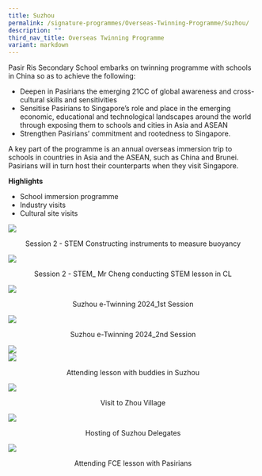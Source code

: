 ```yaml
---
title: Suzhou
permalink: /signature-programmes/Overseas-Twinning-Programme/Suzhou/
description: ""
third_nav_title: Overseas Twinning Programme
variant: markdown
---
```

Pasir Ris Secondary School embarks on twinning programme with schools in China so as to achieve the following:

 *   Deepen in Pasirians the emerging 21CC of global awareness and cross-cultural skills and sensitivities
 *   Sensitise Pasirians to Singapore’s role and place in the emerging economic, educational and technological landscapes around the world through exposing them to schools and cities in Asia and ASEAN
 *   Strengthen Pasirians’ commitment and rootedness to Singapore.

A key part of the programme is an annual overseas immersion trip to schools in countries in Asia and the ASEAN, such as China and Brunei. Pasirians will in turn host their counterparts when they visit Singapore.

**Highlights**

*   School immersion programme
*   Industry visits
*   Cultural site visits


![](/images/Signature%20Programmes/Twinning/Session_2___STEM__Constructing_instruments_to_measure_buoyancy.jpg)
<center>Session 2 - STEM Constructing instruments to measure buoyancy</center>

![](/images/Signature%20Programmes/Twinning/Session_2___STEM__Mr_Cheng_conducting_STEM_lesson_in_CL.jpg)<center>Session 2 - STEM_ Mr Cheng conducting STEM lesson in CL</center>

![](/images/Signature%20Programmes/Twinning/Suzhou_e_Twinning_2024_1st_Session.jpg)<center>Suzhou e-Twinning 2024_1st Session</center>

![](/images/Signature%20Programmes/Twinning/Suzhou_e_Twinning_2024_2nd_Session.jpg)<center>Suzhou e-Twinning 2024_2nd Session</center>

![](/images/group%20pic.jpeg)<br>
![](/images/lesson.jpeg)
<center>Attending lesson with buddies in Suzhou </center>

![](/images/Zhou%20Village.jpeg)
<center>Visit to Zhou Village</center>

![](/images/Suzhou%20Delegates.jpeg)
<center>Hosting of Suzhou Delegates</center>

![](/images/FCE%20lesson.jpeg)
<center>Attending FCE lesson with Pasirians</center>